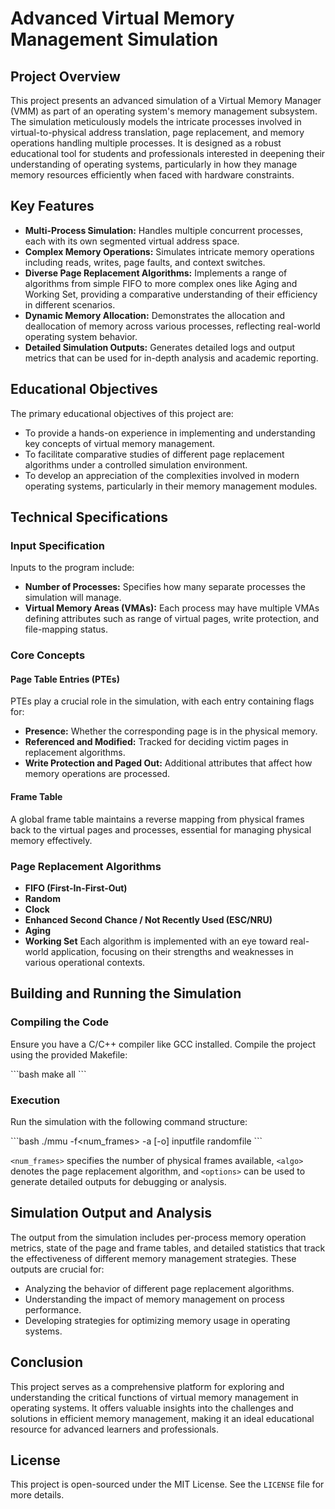 
# Advanced Virtual Memory Management Simulation

## Project Overview

This project presents an advanced simulation of a Virtual Memory Manager (VMM) as part of an operating system's memory management subsystem. The simulation meticulously models the intricate processes involved in virtual-to-physical address translation, page replacement, and memory operations handling multiple processes. It is designed as a robust educational tool for students and professionals interested in deepening their understanding of operating systems, particularly in how they manage memory resources efficiently when faced with hardware constraints.

## Key Features

- **Multi-Process Simulation:** Handles multiple concurrent processes, each with its own segmented virtual address space.
- **Complex Memory Operations:** Simulates intricate memory operations including reads, writes, page faults, and context switches.
- **Diverse Page Replacement Algorithms:** Implements a range of algorithms from simple FIFO to more complex ones like Aging and Working Set, providing a comparative understanding of their efficiency in different scenarios.
- **Dynamic Memory Allocation:** Demonstrates the allocation and deallocation of memory across various processes, reflecting real-world operating system behavior.
- **Detailed Simulation Outputs:** Generates detailed logs and output metrics that can be used for in-depth analysis and academic reporting.

## Educational Objectives

The primary educational objectives of this project are:
- To provide a hands-on experience in implementing and understanding key concepts of virtual memory management.
- To facilitate comparative studies of different page replacement algorithms under a controlled simulation environment.
- To develop an appreciation of the complexities involved in modern operating systems, particularly in their memory management modules.

## Technical Specifications

### Input Specification

Inputs to the program include:
- **Number of Processes:** Specifies how many separate processes the simulation will manage.
- **Virtual Memory Areas (VMAs):** Each process may have multiple VMAs defining attributes such as range of virtual pages, write protection, and file-mapping status.

### Core Concepts

#### Page Table Entries (PTEs)
PTEs play a crucial role in the simulation, with each entry containing flags for:
- **Presence:** Whether the corresponding page is in the physical memory.
- **Referenced and Modified:** Tracked for deciding victim pages in replacement algorithms.
- **Write Protection and Paged Out:** Additional attributes that affect how memory operations are processed.

#### Frame Table
A global frame table maintains a reverse mapping from physical frames back to the virtual pages and processes, essential for managing physical memory effectively.

### Page Replacement Algorithms
- **FIFO (First-In-First-Out)**
- **Random**
- **Clock**
- **Enhanced Second Chance / Not Recently Used (ESC/NRU)**
- **Aging**
- **Working Set**
Each algorithm is implemented with an eye toward real-world application, focusing on their strengths and weaknesses in various operational contexts.

## Building and Running the Simulation

### Compiling the Code
Ensure you have a C/C++ compiler like GCC installed. Compile the project using the provided Makefile:

\```bash
make all
\```

### Execution
Run the simulation with the following command structure:

\```bash
./mmu -f<num_frames> -a<algo> [-o<options>] inputfile randomfile
\```

`<num_frames>` specifies the number of physical frames available, `<algo>` denotes the page replacement algorithm, and `<options>` can be used to generate detailed outputs for debugging or analysis.

## Simulation Output and Analysis

The output from the simulation includes per-process memory operation metrics, state of the page and frame tables, and detailed statistics that track the effectiveness of different memory management strategies. These outputs are crucial for:
- Analyzing the behavior of different page replacement algorithms.
- Understanding the impact of memory management on process performance.
- Developing strategies for optimizing memory usage in operating systems.

## Conclusion

This project serves as a comprehensive platform for exploring and understanding the critical functions of virtual memory management in operating systems. It offers valuable insights into the challenges and solutions in efficient memory management, making it an ideal educational resource for advanced learners and professionals.

## License
This project is open-sourced under the MIT License. See the `LICENSE` file for more details.

